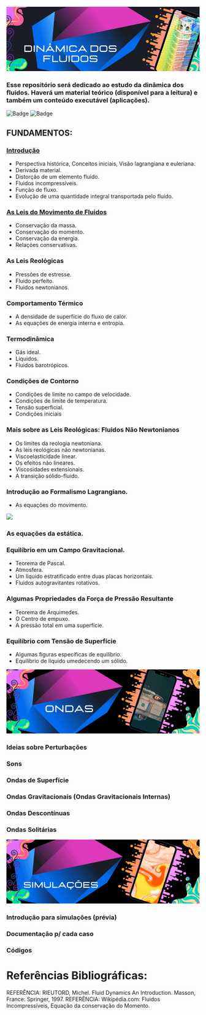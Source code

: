 ![](https://raw.githubusercontent.com/leonardoSaaads/Dinamica_dos_Fluidos/main/Imagens/banner.jpg)

### Esse repositório será dedicado ao estudo da dinâmica dos fluidos. Haverá um material teórico (disponível para a leitura) e também um conteúdo executável (aplicações).

![Badge](https://img.shields.io/github/stars/leonardoSaaads/Dinamica_dos_Fluidos?style=for-the-badge)
![Badge](https://img.shields.io/github/forks/leonardoSaaads/Dinamica_dos_Fluidos?style=for-the-badge)

## FUNDAMENTOS:
### [Introdução](https://github.com/leonardoSaaads/Dinamica_dos_Fluidos/tree/main/Introdu%C3%A7%C3%A3o)
* Perspectiva histórica, Conceitos iniciais, Visão lagrangiana e euleriana.
* Derivada material.
* Distorção de um elemento fluido.
* Fluidos incompressíveis.
* Função de fluxo.
* Evolução de uma quantidade integral transportada pelo fluido.
### [As Leis do Movimento de Fluidos](https://github.com/leonardoSaaads/Dinamica_dos_Fluidos/tree/main/As%20Leis%20do%20Movimento)
* Conservação da massa.
* Conservação do momento.
* Conservação da energia.
* Relações conservativas.
### As Leis Reológicas
* Pressões de estresse.
* Fluido perfeito.
* Fluidos newtonianos.
### Comportamento Térmico
* A densidade de superfície do fluxo de calor.
* As equações de energia interna e entropia.
### Termodinâmica
* Gás ideal.
* Líquidos.
* Fluidos barotrópicos.
### Condições de Contorno
* Condições de limite no campo de velocidade.
* Condições de limite de temperatura.
* Tensão superficial.
* Condições iniciais
### Mais sobre as Leis Reológicas: Fluidos Não Newtonianos
* Os limites da reologia newtoniana.
* As leis reológicas não newtonianas.
* Viscoelasticidade linear.
* Os efeitos não lineares.
* Viscosidades extensionais.
* A transição sólido-fluido.
### Introdução ao Formalismo Lagrangiano.
* As equações do movimento.

![](https://github.com/leonardoSaaads/Dinamica_dos_Fluidos/blob/main/Imagens/Est%C3%A1tica%20-%20banner.gif?raw=true)
### As equações da estática.
### Equilíbrio em um Campo Gravitacional.
* Teorema de Pascal.
* Atmosfera.
* Um líquido estratificado entre duas placas horizontais.
* Fluidos autogravitantes rotativos.
### Algumas Propriedades da Força de Pressão Resultante
* Teorema de Arquimedes.
* O Centro de empuxo.
* A pressão total em uma superfície.
### Equilíbrio com Tensão de Superfície
* Algumas figuras específicas de equilíbrio.
* Equilíbrio de líquido umedecendo um sólido.

![](https://raw.githubusercontent.com/leonardoSaaads/Dinamica_dos_Fluidos/main/Imagens/Ondas%20-%20banner.gif)
### Ideias sobre Perturbações
### Sons
### Ondas de Superfície
### Ondas Gravitacionais (Ondas Gravitacionais Internas)
### Ondas Descontínuas
### Ondas Solitárias
 
![](https://raw.githubusercontent.com/leonardoSaaads/Dinamica_dos_Fluidos/main/Imagens/Simula%C3%A7%C3%A3o%20-%20banner.gif)
### Introdução para simulações (prévia)
### Documentação p/ cada caso
### Códigos

# Referências Bibliográficas:

REFERÊNCIA: RIEUTORD, Michel. Fluid Dynamics An Introduction. Masson, France: Springer, 1997.
REFERÊNCIA: Wikipédia.com: Fluidos Incompressíveis, Equação da conservação do Momento.
